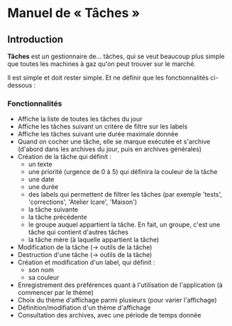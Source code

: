 # Manuel de « Tâches »

## Introduction

**Tâches** est un gestionnaire de… tâches, qui se veut beaucoup plus simple que toutes les machines à gaz qu'on peut trouver sur le marché.

Il est simple et doit rester simple. Et ne définir que les fonctionnalités ci-dessous :

### Fonctionnalités

* Affiche la liste de toutes les tâches du jour
* Affiche les tâches suivant un critère de filtre sur les labels
* Affiche les tâches suivant une durée maximale donnée
* Quand on cocher une tâche, elle se marque exécutée et s'archive (d'abord dans les archives du jour, puis en archives générales)
* Création de la tâche qui définit :
  - un texte
  - une priorité (urgence de 0 à 5) qui définira la couleur de la tâche
  - une date
  - une durée
  - des labels qui permettent de filtrer les tâches (par exemple 'tests', 'corrections', 'Atelier Icare', 'Maison')
  - la tâche suivante
  - la tâche précédente
  - le groupe auquel appartient la tâche. En fait, un groupe, c'est une tâche qui contient d'autres tâches
  - la tâche mère (à laquelle appartient la tâche)
* Modification de la tâche (-> outils de la tâche)
* Destruction d'une tâche (-> outils de la tâche)
* Création et modification d'un label, qui définit :
  - son nom
  - sa couleur
* Enregistrement des préférences quant à l'utilisation de l'application (à commencer par le thème)
* Choix du thème d'affichage parmi plusieurs (pour varier l'affichage)
* Définition/modifiation d'un thème d'affichage
* Consultation des archives, avec une période de temps donnée
